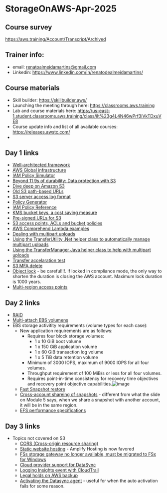 # StorageOnAWS-Apr-2025

## Course survey
https://aws.training/Account/Transcript/Archived

## Trainer info:
- email: renatoalmeidamartins@gmail.com
- Linkedin: https://www.linkedin.com/in/renatodealmeidamartins/

## Course materials
- Skill builder: https://skillbuilder.aws/
- Launching the meeting through here: https://classrooms.aws.training
- Lab and course materials here: https://us-east-1.student.classrooms.aws.training/class/ilt%23g4L4N46wPrf3iVkTDxuVE8
- Course update info and list of all available courses: https://releases.awstc.com/
- 
## Day 1 links
- [Well-architected framework](https://aws.amazon.com/architecture/well-architected/?wa-lens-whitepapers.sort-by=item.additionalFields.sortDate&wa-lens-whitepapers.sort-order=desc&wa-guidance-whitepapers.sort-by=item.additionalFields.sortDate&wa-guidance-whitepapers.sort-order=desc)
- [AWS Global infrastructure](https://aws.amazon.com/about-aws/global-infrastructure/?p=ngi&loc=1)
- [IAM Policy Simulator](https://policysim.aws.amazon.com/)
- [Beyond 11 9s of durability: Data protection with S3](https://www.youtube.com/watch?v=XyRdMT4zUrA)
- [Dive deep on Amazon S3](https://www.youtube.com/watch?v=sYDJYqvNeXU)
- [Old S3 path-based URLs](https://aws.amazon.com/blogs/aws/amazon-s3-path-deprecation-plan-the-rest-of-the-story/)
- [S3 server access log format](https://docs.aws.amazon.com/AmazonS3/latest/userguide/LogFormat.html#log-record-fields)
- [Policy Generator](https://awspolicygen.s3.amazonaws.com/policygen.html)
- [IAM Policy Reference](https://docs.aws.amazon.com/IAM/latest/UserGuide/reference_policies.html)
- [KMS bucket keys, a cost saving measure](https://docs.aws.amazon.com/AmazonS3/latest/userguide/bucket-key.html)
- [Pre-signed URLs for S3](https://docs.aws.amazon.com/cli/latest/reference/s3/presign.html)
- [S3 access points, ACLs and bucket policies](https://aws.amazon.com/blogs/security/iam-policies-and-bucket-policies-and-acls-oh-my-controlling-access-to-s3-resources/)
- [AWS Comprehend Lambda examples](https://github.com/aws-samples/amazon-comprehend-s3-object-lambda-functions/tree/main)
- [Dealing with multipart uploads](https://docs.aws.amazon.com/AmazonS3/latest/userguide/mpuoverview.html)
- [Using the TransferUtility .Net helper class to automatically manage multipart uploads](https://docs.aws.amazon.com/AmazonS3/latest/userguide/HLuploadDirDotNet.html)
- [Using the TransferManager Java helper class to help with multipart uploads](https://sdk.amazonaws.com/java/api/latest/software/amazon/awssdk/transfer/s3/S3TransferManager.html)
- [Transfer accelaration test](https://s3-accelerate-speedtest.s3-accelerate.amazonaws.com/en/accelerate-speed-comparsion.html)
- [S3 MFA delete](https://docs.aws.amazon.com/AmazonS3/latest/userguide/MultiFactorAuthenticationDelete.html?icmpid=docs_amazons3_console)
- [Object lock](https://docs.aws.amazon.com/AmazonS3/latest/userguide/object-lock.html) - be careful!!!. If locked in compliance mode, the only way to shorten the duration is closing the AWS account. Maximum lock duration is 1000 years.
- [Multi-region access points](docs.aws.amazon.com/AmazonS3/latest/userguide/MultiRegionAccessPoints.html)

## Day 2 links
- [RAID](https://en.wikipedia.org/wiki/RAID)
- [Multi-attach EBS volumens](https://docs.aws.amazon.com/ebs/latest/userguide/ebs-volumes-multi.html)
- EBS storage activitity requirements (volume types for each case):
  - New application requirements are as follows:
    - Requires four block storage volumes:
      - 1 x 10 GiB boot volume
      - 1 x 150 GiB application volume
      - 1 x 60 GiB transaction log volume
      - 1 x 5 TiB data retention volume
    - Minimum of 3000 IOPS, maximum of 9000 IOPS for all four volumes.
    - Throughput requirement of 100 MiB/s or less for all four volumes.
    - Requires point-in-time consistency for recovery time objectives and recovery point objective capabilities.![image](https://github.com/user-attachments/assets/636749ab-610a-440b-9924-fbd28bd693a3)
  - [Fast Snapshot restore](https://docs.aws.amazon.com/ebs/latest/userguide/ebs-fast-snapshot-restore.html)
  - [Cross-account shareing of snapshots](https://docs.aws.amazon.com/ebs/latest/userguide/ebs-modifying-snapshot-permissions.html) - different from what the slide on Module 5 says, when we share a snapshot with another account, it will be in the same region.
  - [EFS performance specifications](https://docs.aws.amazon.com/efs/latest/ug/performance.html)
## Day 3 links
- Topics not covered on S3
  - [CORS (Cross-origin resource sharing)](https://docs.aws.amazon.com/AmazonS3/latest/userguide/cors.html)
  - [Static website hosting](https://docs.aws.amazon.com/AmazonS3/latest/userguide/WebsiteHosting.html?icmpid=docs_amazons3_console) - Amplify Hosting is now favored
  - [FSs storage gateway no longer available, must be migrated to FSx for Windows](https://aws.amazon.com/blogs/storage/switch-your-file-share-access-from-amazon-fsx-file-gateway-to-amazon-fsx-for-windows-file-server/)
  - [Cloud provider support for DataSync](https://docs.aws.amazon.com/datasync/latest/userguide/transferring-other-cloud-storage.html)
  - [Logging Insights event with CloudTrail](https://docs.aws.amazon.com/awscloudtrail/latest/userguide/insights-events-enable.html)
  - [Legal holds on AWS backup](https://docs.aws.amazon.com/aws-backup/latest/devguide/legalhold.html#legalhold-creation)
  - [Activating the Datasync agent](https://docs.aws.amazon.com/datasync/latest/userguide/activate-agent.html#get-activation-key) - useful for when the auto activation fails for some reason.
